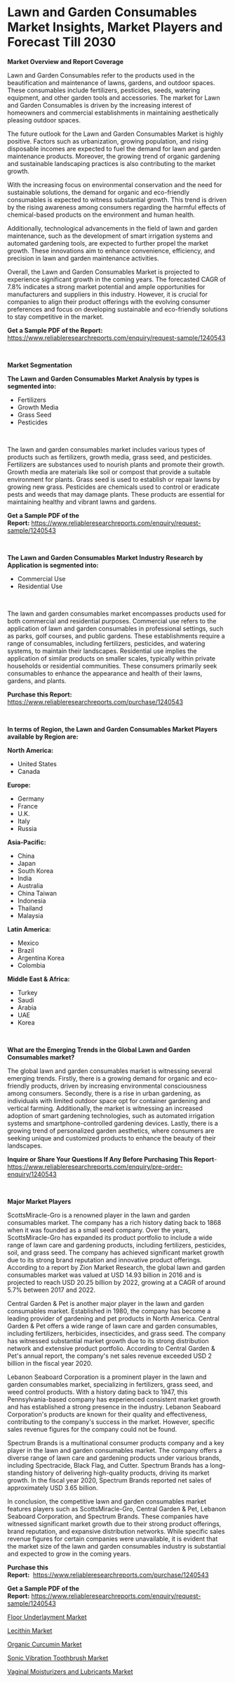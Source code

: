 <p><h1>Lawn and Garden Consumables Market Insights, Market Players and Forecast Till 2030</h1></p><p><strong>Market Overview and Report Coverage</strong></p>
<p><p>Lawn and Garden Consumables refer to the products used in the beautification and maintenance of lawns, gardens, and outdoor spaces. These consumables include fertilizers, pesticides, seeds, watering equipment, and other garden tools and accessories. The market for Lawn and Garden Consumables is driven by the increasing interest of homeowners and commercial establishments in maintaining aesthetically pleasing outdoor spaces.</p><p>The future outlook for the Lawn and Garden Consumables Market is highly positive. Factors such as urbanization, growing population, and rising disposable incomes are expected to fuel the demand for lawn and garden maintenance products. Moreover, the growing trend of organic gardening and sustainable landscaping practices is also contributing to the market growth.</p><p>With the increasing focus on environmental conservation and the need for sustainable solutions, the demand for organic and eco-friendly consumables is expected to witness substantial growth. This trend is driven by the rising awareness among consumers regarding the harmful effects of chemical-based products on the environment and human health.</p><p>Additionally, technological advancements in the field of lawn and garden maintenance, such as the development of smart irrigation systems and automated gardening tools, are expected to further propel the market growth. These innovations aim to enhance convenience, efficiency, and precision in lawn and garden maintenance activities.</p><p>Overall, the Lawn and Garden Consumables Market is projected to experience significant growth in the coming years. The forecasted CAGR of 7.8% indicates a strong market potential and ample opportunities for manufacturers and suppliers in this industry. However, it is crucial for companies to align their product offerings with the evolving consumer preferences and focus on developing sustainable and eco-friendly solutions to stay competitive in the market.</p></p>
<p><strong>Get a Sample PDF of the Report:</strong> <a href="https://www.reliableresearchreports.com/enquiry/request-sample/1240543">https://www.reliableresearchreports.com/enquiry/request-sample/1240543</a></p>
<p>&nbsp;</p>
<p><strong>Market Segmentation</strong></p>
<p><strong>The Lawn and Garden Consumables Market Analysis by types is segmented into:</strong></p>
<p><ul><li>Fertilizers</li><li>Growth Media</li><li>Grass Seed</li><li>Pesticides</li></ul></p>
<p>&nbsp;</p>
<p><p>The lawn and garden consumables market includes various types of products such as fertilizers, growth media, grass seed, and pesticides. Fertilizers are substances used to nourish plants and promote their growth. Growth media are materials like soil or compost that provide a suitable environment for plants. Grass seed is used to establish or repair lawns by growing new grass. Pesticides are chemicals used to control or eradicate pests and weeds that may damage plants. These products are essential for maintaining healthy and vibrant lawns and gardens.</p></p>
<p><strong>Get a Sample PDF of the Report:</strong>&nbsp;<a href="https://www.reliableresearchreports.com/enquiry/request-sample/1240543">https://www.reliableresearchreports.com/enquiry/request-sample/1240543</a></p>
<p>&nbsp;</p>
<p><strong>The Lawn and Garden Consumables Market Industry Research by Application is segmented into:</strong></p>
<p><ul><li>Commercial Use</li><li>Residential Use</li></ul></p>
<p>&nbsp;</p>
<p><p>The lawn and garden consumables market encompasses products used for both commercial and residential purposes. Commercial use refers to the application of lawn and garden consumables in professional settings, such as parks, golf courses, and public gardens. These establishments require a range of consumables, including fertilizers, pesticides, and watering systems, to maintain their landscapes. Residential use implies the application of similar products on smaller scales, typically within private households or residential communities. These consumers primarily seek consumables to enhance the appearance and health of their lawns, gardens, and plants.</p></p>
<p><strong>Purchase this Report:</strong>&nbsp; <a href="https://www.reliableresearchreports.com/purchase/1240543">https://www.reliableresearchreports.com/purchase/1240543</a></p>
<p>&nbsp;</p>
<p><strong>In terms of Region, the Lawn and Garden Consumables Market Players available by Region are:</strong></p>
<p>
    <p> <strong> North America: </strong>
        <ul>
            <li>United States</li>
            <li>Canada</li>
        </ul>
        </p> 
    <p> <strong> Europe: </strong>
        <ul>
            <li>Germany</li>
            <li>France</li>
            <li>U.K.</li>
            <li>Italy</li>
            <li>Russia</li>
        </ul>
        </p> 
    <p> <strong> Asia-Pacific: </strong>
        <ul>
            <li>China</li>
            <li>Japan</li>
            <li>South Korea</li>
            <li>India</li>
            <li>Australia</li>
            <li>China Taiwan</li>
            <li>Indonesia</li>
            <li>Thailand</li>
            <li>Malaysia</li>
        </ul>
        </p> 
    <p> <strong> Latin America: </strong>
        <ul>
            <li>Mexico</li>
            <li>Brazil</li>
            <li>Argentina Korea</li>
            <li>Colombia</li>
        </ul>
        </p> 
    <p> <strong> Middle East & Africa: </strong>
        <ul>
            <li>Turkey</li>
            <li>Saudi</li>
            <li>Arabia</li>
            <li>UAE</li>
            <li>Korea</li>
        </ul>
    </p>
    </p>
<p>&nbsp;</p>
<p><strong>What are the Emerging Trends in the Global Lawn and Garden Consumables market?</strong></p>
<p><p>The global lawn and garden consumables market is witnessing several emerging trends. Firstly, there is a growing demand for organic and eco-friendly products, driven by increasing environmental consciousness among consumers. Secondly, there is a rise in urban gardening, as individuals with limited outdoor space opt for container gardening and vertical farming. Additionally, the market is witnessing an increased adoption of smart gardening technologies, such as automated irrigation systems and smartphone-controlled gardening devices. Lastly, there is a growing trend of personalized garden aesthetics, where consumers are seeking unique and customized products to enhance the beauty of their landscapes.</p></p>
<p><strong>Inquire or Share Your Questions If Any Before Purchasing This Report</strong>- <a href="https://www.reliableresearchreports.com/enquiry/pre-order-enquiry/1240543">https://www.reliableresearchreports.com/enquiry/pre-order-enquiry/1240543</a></p>
<p>&nbsp;</p>
<p><strong>Major Market Players</strong></p>
<p><p>ScottsMiracle-Gro is a renowned player in the lawn and garden consumables market. The company has a rich history dating back to 1868 when it was founded as a small seed company. Over the years, ScottsMiracle-Gro has expanded its product portfolio to include a wide range of lawn care and gardening products, including fertilizers, pesticides, soil, and grass seed. The company has achieved significant market growth due to its strong brand reputation and innovative product offerings. According to a report by Zion Market Research, the global lawn and garden consumables market was valued at USD 14.93 billion in 2016 and is projected to reach USD 20.25 billion by 2022, growing at a CAGR of around 5.7% between 2017 and 2022.</p><p>Central Garden & Pet is another major player in the lawn and garden consumables market. Established in 1980, the company has become a leading provider of gardening and pet products in North America. Central Garden & Pet offers a wide range of lawn care and garden consumables, including fertilizers, herbicides, insecticides, and grass seed. The company has witnessed substantial market growth due to its strong distribution network and extensive product portfolio. According to Central Garden & Pet's annual report, the company's net sales revenue exceeded USD 2 billion in the fiscal year 2020.</p><p>Lebanon Seaboard Corporation is a prominent player in the lawn and garden consumables market, specializing in fertilizers, grass seed, and weed control products. With a history dating back to 1947, this Pennsylvania-based company has experienced consistent market growth and has established a strong presence in the industry. Lebanon Seaboard Corporation's products are known for their quality and effectiveness, contributing to the company's success in the market. However, specific sales revenue figures for the company could not be found.</p><p>Spectrum Brands is a multinational consumer products company and a key player in the lawn and garden consumables market. The company offers a diverse range of lawn care and gardening products under various brands, including Spectracide, Black Flag, and Cutter. Spectrum Brands has a long-standing history of delivering high-quality products, driving its market growth. In the fiscal year 2020, Spectrum Brands reported net sales of approximately USD 3.65 billion.</p><p>In conclusion, the competitive lawn and garden consumables market features players such as ScottsMiracle-Gro, Central Garden & Pet, Lebanon Seaboard Corporation, and Spectrum Brands. These companies have witnessed significant market growth due to their strong product offerings, brand reputation, and expansive distribution networks. While specific sales revenue figures for certain companies were unavailable, it is evident that the market size of the lawn and garden consumables industry is substantial and expected to grow in the coming years.</p></p>
<p><strong>Purchase this Report:</strong>&nbsp;&nbsp;<a href="https://www.reliableresearchreports.com/purchase/1240543">https://www.reliableresearchreports.com/purchase/1240543</a></p>
<p></p>
<p><strong>Get a Sample PDF of the Report:</strong>&nbsp;<a href="https://www.reliableresearchreports.com/enquiry/request-sample/1240543">https://www.reliableresearchreports.com/enquiry/request-sample/1240543</a></p>
<p><p><a href="https://medium.com/@s40138378/floor-underlayment-market-report-reveals-the-latest-trends-and-growth-opportunities-of-this-market-9a66282c1fed">Floor Underlayment Market</a></p><p><a href="https://github.com/AKSHATREPORTPRIME/Market-Research-Report-List-1/blob/main/lecithin-market.md">Lecithin Market</a></p><p><a href="https://github.com/lilstefpacute/Market-Research-Report-List-1/blob/main/organic-curcumin-market.md">Organic Curcumin Market</a></p><p><a href="https://medium.com/@sanju991215/sonic-vibration-toothbrush-market-outlook-industry-overview-and-forecast-2023-to-2030-48b4963d9557">Sonic Vibration Toothbrush Market</a></p><p><a href="https://medium.com/@santo151299/vaginal-moisturizers-and-lubricants-market-size-cagr-trends-2024-2030-cddd97fc9bf3">Vaginal Moisturizers and Lubricants Market</a></p></p>